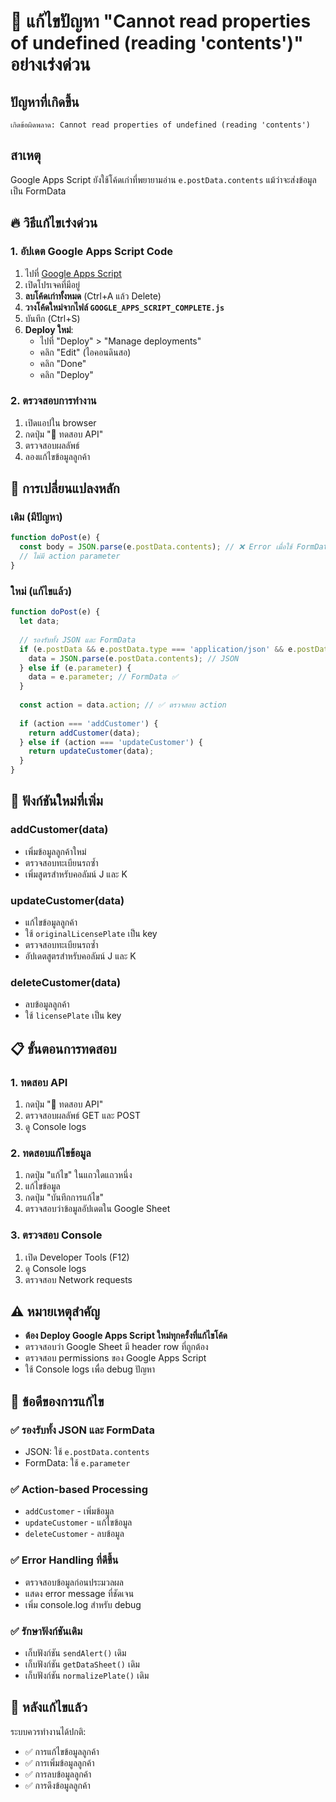 # 🚨 แก้ไขปัญหา "Cannot read properties of undefined (reading 'contents')" อย่างเร่งด่วน

## ปัญหาที่เกิดขึ้น
```
เกิดข้อผิดพลาด: Cannot read properties of undefined (reading 'contents')
```

## สาเหตุ
Google Apps Script ยังใช้โค้ดเก่าที่พยายามอ่าน `e.postData.contents` แม้ว่าจะส่งข้อมูลเป็น FormData

## 🔥 วิธีแก้ไขเร่งด่วน

### 1. อัปเดต Google Apps Script Code
1. ไปที่ [Google Apps Script](https://script.google.com)
2. เปิดโปรเจคที่มีอยู่
3. **ลบโค้ดเก่าทั้งหมด** (Ctrl+A แล้ว Delete)
4. **วางโค้ดใหม่จากไฟล์ `GOOGLE_APPS_SCRIPT_COMPLETE.js`**
5. บันทึก (Ctrl+S)
6. **Deploy ใหม่**:
   - ไปที่ "Deploy" > "Manage deployments"
   - คลิก "Edit" (ไอคอนดินสอ)
   - คลิก "Done"
   - คลิก "Deploy"

### 2. ตรวจสอบการทำงาน
1. เปิดแอปใน browser
2. กดปุ่ม "🔧 ทดสอบ API"
3. ตรวจสอบผลลัพธ์
4. ลองแก้ไขข้อมูลลูกค้า

## 🔧 การเปลี่ยนแปลงหลัก

### เดิม (มีปัญหา)
```javascript
function doPost(e) {
  const body = JSON.parse(e.postData.contents); // ❌ Error เมื่อใช้ FormData
  // ไม่มี action parameter
}
```

### ใหม่ (แก้ไขแล้ว)
```javascript
function doPost(e) {
  let data;
  
  // รองรับทั้ง JSON และ FormData
  if (e.postData && e.postData.type === 'application/json' && e.postData.contents) {
    data = JSON.parse(e.postData.contents); // JSON
  } else if (e.parameter) {
    data = e.parameter; // FormData ✅
  }
  
  const action = data.action; // ✅ ตรวจสอบ action
  
  if (action === 'addCustomer') {
    return addCustomer(data);
  } else if (action === 'updateCustomer') {
    return updateCustomer(data);
  }
}
```

## 🎯 ฟังก์ชันใหม่ที่เพิ่ม

### addCustomer(data)
- เพิ่มข้อมูลลูกค้าใหม่
- ตรวจสอบทะเบียนรถซ้ำ
- เพิ่มสูตรสำหรับคอลัมน์ J และ K

### updateCustomer(data)
- แก้ไขข้อมูลลูกค้า
- ใช้ `originalLicensePlate` เป็น key
- ตรวจสอบทะเบียนรถซ้ำ
- อัปเดตสูตรสำหรับคอลัมน์ J และ K

### deleteCustomer(data)
- ลบข้อมูลลูกค้า
- ใช้ `licensePlate` เป็น key

## 📋 ขั้นตอนการทดสอบ

### 1. ทดสอบ API
1. กดปุ่ม "🔧 ทดสอบ API"
2. ตรวจสอบผลลัพธ์ GET และ POST
3. ดู Console logs

### 2. ทดสอบแก้ไขข้อมูล
1. กดปุ่ม "แก้ไข" ในแถวใดแถวหนึ่ง
2. แก้ไขข้อมูล
3. กดปุ่ม "บันทึกการแก้ไข"
4. ตรวจสอบว่าข้อมูลอัปเดตใน Google Sheet

### 3. ตรวจสอบ Console
1. เปิด Developer Tools (F12)
2. ดู Console logs
3. ตรวจสอบ Network requests

## ⚠️ หมายเหตุสำคัญ

- **ต้อง Deploy Google Apps Script ใหม่ทุกครั้งที่แก้ไขโค้ด**
- ตรวจสอบว่า Google Sheet มี header row ที่ถูกต้อง
- ตรวจสอบ permissions ของ Google Apps Script
- ใช้ Console logs เพื่อ debug ปัญหา

## 🚀 ข้อดีของการแก้ไข

### ✅ รองรับทั้ง JSON และ FormData
- JSON: ใช้ `e.postData.contents`
- FormData: ใช้ `e.parameter`

### ✅ Action-based Processing
- `addCustomer` - เพิ่มข้อมูล
- `updateCustomer` - แก้ไขข้อมูล
- `deleteCustomer` - ลบข้อมูล

### ✅ Error Handling ที่ดีขึ้น
- ตรวจสอบข้อมูลก่อนประมวลผล
- แสดง error message ที่ชัดเจน
- เพิ่ม console.log สำหรับ debug

### ✅ รักษาฟังก์ชันเดิม
- เก็บฟังก์ชัน `sendAlert()` เดิม
- เก็บฟังก์ชัน `getDataSheet()` เดิม
- เก็บฟังก์ชัน `normalizePlate()` เดิม

## 🎉 หลังแก้ไขแล้ว
ระบบควรทำงานได้ปกติ:
- ✅ การแก้ไขข้อมูลลูกค้า
- ✅ การเพิ่มข้อมูลลูกค้า
- ✅ การลบข้อมูลลูกค้า
- ✅ การดึงข้อมูลลูกค้า
